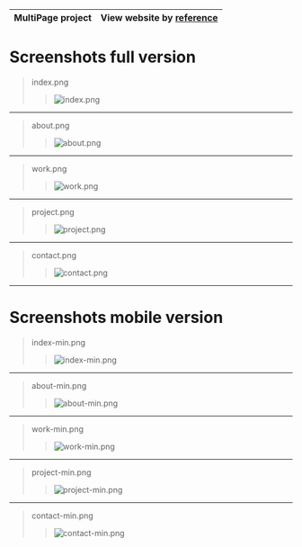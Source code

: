 | MultiPage project | View website by [reference](http://landingpr.atwebpages.com/ "Multipage") |
| ------------- | -----:|

# Screenshots full version
>index.png 
>>![index.png](https://github.com/kmikhaltsevich/multipage/blob/master/img/screenshot/index.png "index.html")
---
>about.png
>>![about.png](https://github.com/kmikhaltsevich/multipage/blob/master/img/screenshot/about.png "about.png")
---
>work.png
>>![work.png](https://github.com/kmikhaltsevich/multipage/blob/master/img/screenshot/work.png "work.png")
---
>project.png
>>![project.png](https://github.com/kmikhaltsevich/multipage/blob/master/img/screenshot/project.png "project.png")
---
>contact.png
>>![contact.png](https://github.com/kmikhaltsevich/multipage/blob/master/img/screenshot/contact.png "contact.png")
---
# Screenshots mobile version
>index-min.png
>>![index-min.png](https://github.com/kmikhaltsevich/multipage/blob/master/img/screenshot/index-min.png "index-min.html")
---
>about-min.png
>>![about-min.png](https://github.com/kmikhaltsevich/multipage/blob/master/img/screenshot/about-min.png "about-min.png")
---
>work-min.png
>>![work-min.png](https://github.com/kmikhaltsevich/multipage/blob/master/img/screenshot/work-min.png "work-min.png")
---
>project-min.png
>>![project-min.png](https://github.com/kmikhaltsevich/multipage/blob/master/img/screenshot/project-min.png "project-min.png")
---
>contact-min.png
>>![contact-min.png](https://github.com/kmikhaltsevich/multipage/blob/master/img/screenshot/contact-min.png "contact-min.png")
